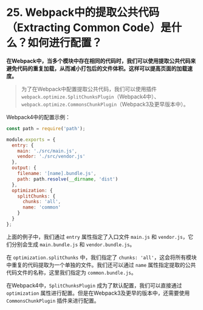 # 25. Webpack中的提取公共代码（Extracting Common Code）是什么？如何进行配置？

**在Webpack中，当多个模块中存在相同的代码时，我们可以使用提取公共代码来避免代码的重复加载，从而减小打包后的文件体积。这样可以提高页面的加载速度。**

> 为了在Webpack中配置提取公共代码，我们可以使用插件 `webpack.optimize.SplitChunksPlugin`（Webpack4中）、`webpack.optimize.CommonsChunkPlugin`（Webpack3及更早版本中）。

Webpack4中的配置示例：

```javascript
const path = require('path');

module.exports = {
  entry: {
    main: './src/main.js',
    vendor: './src/vendor.js'
  },
  output: {
    filename: '[name].bundle.js',
    path: path.resolve(__dirname, 'dist')
  },
  optimization: {
    splitChunks: {
      chunks: 'all',
      name: 'common'
    }
  }
};
```

上面的例子中，我们通过 `entry` 属性指定了入口文件 `main.js` 和 `vendor.js`，它们分别会生成 `main.bundle.js` 和 `vendor.bundle.js`。

在 `optimization.splitChunks` 中，我们指定了 `chunks: 'all'`，这会将所有模块中重复的代码提取为一个单独的文件。我们还可以通过 `name` 属性指定提取的公共代码文件的名称，这里我们指定为 `common.bundle.js`。

在Webpack4中，`SplitChunksPlugin` 成为了默认配置，我们可以直接通过 `optimization` 属性进行配置。但是在Webpack3及更早的版本中，还需要使用 `CommonsChunkPlugin` 插件来进行配置。
